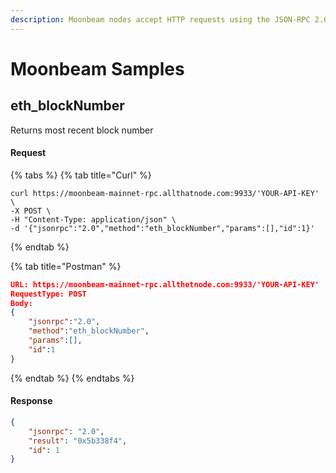 ```yaml
---
description: Moonbeam nodes accept HTTP requests using the JSON-RPC 2.0 specification.
---
```


# Moonbeam Samples

## eth\_blockNumber

Returns most recent block number

#### Request

{% tabs %}
{% tab title="Curl" %}
```shell
curl https://moonbeam-mainnet-rpc.allthatnode.com:9933/'YOUR-API-KEY' \
-X POST \
-H "Content-Type: application/json" \
-d '{"jsonrpc":"2.0","method":"eth_blockNumber","params":[],"id":1}'
```
{% endtab %}

{% tab title="Postman" %}
```json
URL: https://moonbeam-mainnet-rpc.allthetnode.com:9933/'YOUR-API-KEY'
RequestType: POST
Body: 
{
    "jsonrpc":"2.0",
    "method":"eth_blockNumber",
    "params":[],
    "id":1
}
```
{% endtab %}
{% endtabs %}

#### Response

```json
{
    "jsonrpc": "2.0",
    "result": "0x5b338f4",
    "id": 1
}
```
